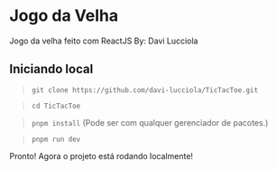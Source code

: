 # Jogo da Velha

Jogo da velha feito com ReactJS
By: Davi Lucciola

## Iniciando local

> `git clone https://github.com/davi-lucciola/TicTacToe.git`

> `cd TicTacToe`

> `pnpm install` (Pode ser com qualquer gerenciador de pacotes.)

> `pnpm run dev`

Pronto! Agora o projeto está rodando localmente!